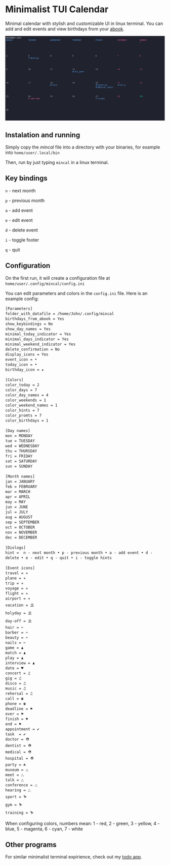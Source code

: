 # Minimalist TUI Calendar
Minimal calendar with stylish and customizable UI in linux terminal. You can add and edit events and view birthdays from your [abook](https://abook.sourceforge.io/).

![screenshot](screenshot1.jpeg)

## Instalation and running
Simply copy the _mincal_ file into a directory with your binaries, for example into `home/user/.local/bin` 

Then, run by just typing `mincal` in a linux terminal.

## Key bindings

`n` - next month

`p` - previous month

`a` - add event

`e` - edit event

`d` - delete event

`i` - toggle footer

`q` - quit


## Configuration

On the first run, it will create a configuration file at `home/user/.config/mincal/config.ini`

You can edit parameters and colors in the `config.ini` file. Here is an example config:

```
[Parameters]
folder_with_datafile = /home/John/.config/mincal
birthdays_from_abook = Yes
show_keybindings = No
show_day_names = Yes
minimal_today_indicator = Yes
minimal_days_indicator = Yes
minimal_weekend_indicator = Yes
delete_confirmation = No
display_icons = Yes
event_icon = •
today_icon = •
birthday_icon = ★

[Colors]
color_today = 2
color_days = 7
color_day_names = 4
color_weekends = 1
color_weekend_names = 1
color_hints = 7
color_promts = 7
color_birthdays = 1

[Day names]
mon = MONDAY
tue = TUESDAY
wed = WEDNESDAY
thu = THURSDAY
fri = FRIDAY
sat = SATURDAY
sun = SUNDAY

[Month names]
jan = JANUARY
feb = FEBRUARY
mar = MARCH
apr = APRIL
may = MAY
jun = JUNE
jul = JULY
aug = AUGUST
sep = SEPTEMBER
oct = OCTOBER
nov = NOVEMBER
dec = DECEMBER

[Diologs]
hint =  n - next month • p - previous month • a - add event • d - delete • e - edit • q - quit • i - toggle hints

[Event icons]
travel = ✈
plane = ✈
trip = ✈
voyage = ✈
flight = ✈
airport = ✈
vacation = ⛱
holyday = ⛱
day-off = ⛱
hair = ✂
barber = ✂
beauty = ✂
nails = ✂
game = ♟
match = ♟
play = ♟
interview = ♟
date = ♥
concert = ♫
gig = ♫
disco = ♫
music = ♫
rehersal = ♫
call = ☎
phone = ☎
deadline = ⚑
over = ⚑
finish = ⚑
end = ⚑
appointment = ✔
task  = ✔
doctor = ⛑
dentist = ⛑
medical = ⛑
hospital = ⛑
party = ☘
museum = ⛬
meet = ⛬
talk = ⛬
conference = ⛬
hearing = ⛬
sport = ⛷
gym = ⛷
training = ⛷
```
When configuring colors, numbers mean: 1 - red, 2 - green, 3 - yellow, 4 - blue, 5 - magenta, 6 - cyan, 7 - white

## Other programs
For similar minimalist terminal expirience, check out my [todo app](https://github.com/anufrievroman/minimalist-tui-todo).

